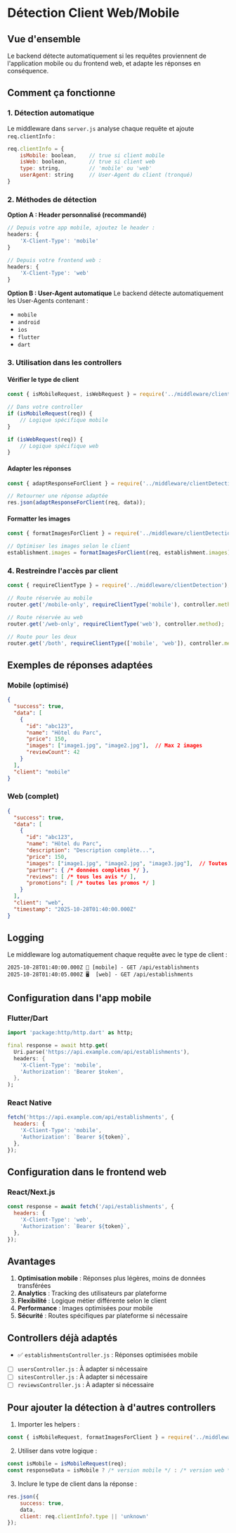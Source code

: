 # Détection Client Web/Mobile

## Vue d'ensemble

Le backend détecte automatiquement si les requêtes proviennent de l'application mobile ou du frontend web, et adapte les réponses en conséquence.

## Comment ça fonctionne

### 1. Détection automatique

Le middleware dans `server.js` analyse chaque requête et ajoute `req.clientInfo` :

```javascript
req.clientInfo = {
    isMobile: boolean,    // true si client mobile
    isWeb: boolean,       // true si client web
    type: string,         // 'mobile' ou 'web'
    userAgent: string     // User-Agent du client (tronqué)
}
```

### 2. Méthodes de détection

**Option A : Header personnalisé (recommandé)**
```javascript
// Depuis votre app mobile, ajoutez le header :
headers: {
    'X-Client-Type': 'mobile'
}

// Depuis votre frontend web :
headers: {
    'X-Client-Type': 'web'
}
```

**Option B : User-Agent automatique**
Le backend détecte automatiquement les User-Agents contenant :
- `mobile`
- `android`
- `ios`
- `flutter`
- `dart`

### 3. Utilisation dans les controllers

#### Vérifier le type de client
```javascript
const { isMobileRequest, isWebRequest } = require('../middleware/clientDetection');

// Dans votre controller
if (isMobileRequest(req)) {
    // Logique spécifique mobile
}

if (isWebRequest(req)) {
    // Logique spécifique web
}
```

#### Adapter les réponses
```javascript
const { adaptResponseForClient } = require('../middleware/clientDetection');

// Retourner une réponse adaptée
res.json(adaptResponseForClient(req, data));
```

#### Formatter les images
```javascript
const { formatImagesForClient } = require('../middleware/clientDetection');

// Optimiser les images selon le client
establishment.images = formatImagesForClient(req, establishment.images);
```

### 4. Restreindre l'accès par client

```javascript
const { requireClientType } = require('../middleware/clientDetection');

// Route réservée au mobile
router.get('/mobile-only', requireClientType('mobile'), controller.method);

// Route réservée au web
router.get('/web-only', requireClientType('web'), controller.method);

// Route pour les deux
router.get('/both', requireClientType(['mobile', 'web']), controller.method);
```

## Exemples de réponses adaptées

### Mobile (optimisé)
```json
{
  "success": true,
  "data": [
    {
      "id": "abc123",
      "name": "Hôtel du Parc",
      "price": 150,
      "images": ["image1.jpg", "image2.jpg"],  // Max 2 images
      "reviewCount": 42
    }
  ],
  "client": "mobile"
}
```

### Web (complet)
```json
{
  "success": true,
  "data": [
    {
      "id": "abc123",
      "name": "Hôtel du Parc",
      "description": "Description complète...",
      "price": 150,
      "images": ["image1.jpg", "image2.jpg", "image3.jpg"],  // Toutes les images
      "partner": { /* données complètes */ },
      "reviews": [ /* tous les avis */ ],
      "promotions": [ /* toutes les promos */ ]
    }
  ],
  "client": "web",
  "timestamp": "2025-10-28T01:40:00.000Z"
}
```

## Logging

Le middleware log automatiquement chaque requête avec le type de client :

```
2025-10-28T01:40:00.000Z 📱 [mobile] - GET /api/establishments
2025-10-28T01:40:05.000Z 🖥️  [web] - GET /api/establishments
```

## Configuration dans l'app mobile

### Flutter/Dart
```dart
import 'package:http/http.dart' as http;

final response = await http.get(
  Uri.parse('https://api.example.com/api/establishments'),
  headers: {
    'X-Client-Type': 'mobile',
    'Authorization': 'Bearer $token',
  },
);
```

### React Native
```javascript
fetch('https://api.example.com/api/establishments', {
  headers: {
    'X-Client-Type': 'mobile',
    'Authorization': `Bearer ${token}`,
  },
});
```

## Configuration dans le frontend web

### React/Next.js
```javascript
const response = await fetch('/api/establishments', {
  headers: {
    'X-Client-Type': 'web',
    'Authorization': `Bearer ${token}`,
  },
});
```

## Avantages

1. **Optimisation mobile** : Réponses plus légères, moins de données transférées
2. **Analytics** : Tracking des utilisateurs par plateforme
3. **Flexibilité** : Logique métier différente selon le client
4. **Performance** : Images optimisées pour mobile
5. **Sécurité** : Routes spécifiques par plateforme si nécessaire

## Controllers déjà adaptés

- ✅ `establishmentsController.js` : Réponses optimisées mobile
- [ ] `usersController.js` : À adapter si nécessaire
- [ ] `sitesController.js` : À adapter si nécessaire
- [ ] `reviewsController.js` : À adapter si nécessaire

## Pour ajouter la détection à d'autres controllers

1. Importer les helpers :
```javascript
const { isMobileRequest, formatImagesForClient } = require('../middleware/clientDetection');
```

2. Utiliser dans votre logique :
```javascript
const isMobile = isMobileRequest(req);
const responseData = isMobile ? /* version mobile */ : /* version web */;
```

3. Inclure le type de client dans la réponse :
```javascript
res.json({
    success: true,
    data,
    client: req.clientInfo?.type || 'unknown'
});
```
